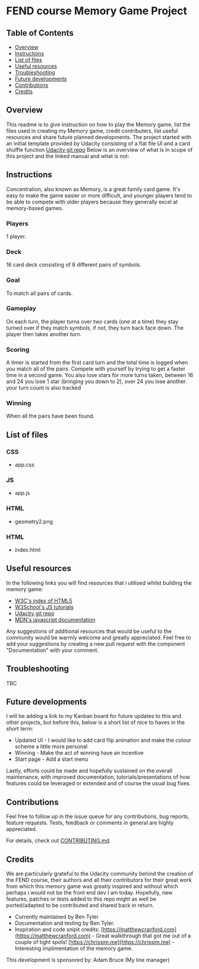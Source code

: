 # FEND course Memory Game Project

## Table of Contents

* [Overview](#overview)
* [Instructions](#Instructions)
* [List of files](#list-of-files)
* [Useful resources](#useful-resources)
* [Troubleshooting](#Troubleshooting)
* [Future developments](#Future-developments)
* [Contributions](#contributions)
* [Credits](#credits)

## Overview

This readme is to give instruction on how to play the Memory game, list the files used in creating my Memory game, credit contributers, list useful resources and share future planned developments.
The project started with an initial template provided by Udacity consisting of a flat file UI and a card shuffle function [Udacity git repo](https://github.com/udacity/fend-project-memory-game) 
Below is an overview of what is in scope of this project and the linked manual and what is not:

## Instructions

Concentration, also known as Memory, is a great family card game. It's easy to make the game easier or more difficult, and younger players tend to be able to compete with older players because they generally excel at memory-based games.


### Players
1 player.

### Deck
16 card deck consisting of 8 different pairs of symbols.

### Goal
To match all pairs of cards.

### Gameplay
On each turn, the player turns over two cards (one at a time) they stay turned over if they match symbols, if not, they turn back face down. The player then takes another turn.

### Scoring
A timer is started from the first card turn and the total time is logged when you match all of the pairs. Compete with yourself by trying to get a faster time in a second game. You also lose stars for more turns taken, between 16 and 24 you lose 1 star (bringing you down to 2), over 24 you lose another. your turn count is also tracked

### Winning
When all the pairs have been found.

## List of files

### CSS

* app.css

### JS

* app.js

### HTML

* geometry2.png

### HTML

* index.html

## Useful resources

In the following links you will find resources that i utilised whilst building the memory game:
* [W3C's index of HTML5](https://www.w3.org/TR/html5/)
* [W3School's JS tutorials](https://www.w3schools.com/js/)
* [Udacity git repo](https://github.com/udacity/fend-project-memory-game)
* [MDN's javascript documentation](https://developer.mozilla.org/bm/docs/Web/JavaScript)

Any suggestions of additional resources that would be useful to the community
would be warmly welcome and greatly appreciated.
Feel free to add your suggestions by creating a new pull request
with the component "Documentation" with your
comment.

## Troubleshooting

TBC

## Future developments

I will be adding a link to my Kanban board for future updates to this and other projects, but before this, below is a short list of nice to haves in the short term:

* Updated UI - I would like to add card flip animation and make the colour scheme a little more personal
* Winning - Make the act of winning have an incentive
* Start page - Add a start menu

Lastly, efforts could be made and hopefully sustained on the overall
maintenance, with improved documentation, tutorials/presentations of how
features could be leveraged or extended and of course the usual bug fixes.

## Contributions

Feel free to follow up in the issue queue for any contributions, bug
reports, feature requests.
Tests, feedback or comments in general are highly appreciated.

For details, check out [CONTRIBUTING.md](CONTRIBUTING.md).

## Credits

We are particularly grateful to the Udacity community behind the creation of the FEND course, their authors and all their contributors for their great work from which this memory game was greatly inspired and without which perhaps i would not be the front end dev I am today.
Hopefully, new features, patches or tests added to this repo might as well be ported/adapted to be contributed and shared back in return.


* Currently maintained by Ben Tyler
* Documentation and testing by Ben Tyler.
* Inspiration and code snipit credits:
    [https://matthewcranford.com](https://matthewcranford.com)  - Great walkthrough that got me out of a couple of tight spots!
    [https://chrissim.me](https://chrissim.me) - Interesting implimentation of the memory game.

This development is sponsored by:
Adam Bruce (My line manager)
